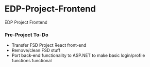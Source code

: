 # EDP-Project-Frontend
EDP Project Frontend

### Pre-Project To-Do
- Transfer FSD Project React front-end
- Remove/clean FSD stuff
- Port back-end functionality to ASP.NET to make basic login/profile functions functional
